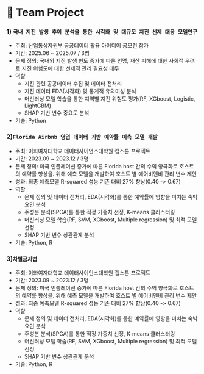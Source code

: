 # 💼 Team Project

### 1) `국내 지진 발생 추이 분석을 통한 시각화 및 대규모 지진 선제 대응 모델연구`
- 주최: 산업통상자원부 공공데이터 활용 아이디어 공모전 참가
- 기간: 2025.06 ~ 2025.07 / 3명
- 문제 정의: 국내외 지진 발생 빈도 증가에 따른 인명, 재산 피해에 대한 사회적 우려로 지진 위험도에 대한 선제적 관리 필요성 대두
- 역할
  * 지진 관련 공공데이터 수집 및 데이터 전처리
  * 지진 데이터 EDA(시각화) 및 통계적 유의미성 분석
  * 머신러닝 모델 학습을 통한 지역별 지진 위험도 평가(RF, XGboost, Logistic, LightGBM)
  * SHAP 기반 변수 중요도 분석
- 기술: Python

### 2)`Florida Airbnb 영업 데이터 기반 예약률 예측 모델 개발`
- 주최: 이화여자대학교 데이터사이언스대학원 캡스톤 프로젝트
- 기간: 2023.09 ~ 2023.12 / 3명
- 문제 정의: 미국 인플레이션 증가에 따른 Florida host 간의 수익 양극화로 호스트의 예약률 향상을. 위해 예측 모델을 개발하여 호스트 별 에어비앤비 관리 변수 제안
- 성과: 최종 예측모델 R-squared 성능 기존 대비 27% 향상(0.40 -> 0.67)
- 역할
  * 문제 정의 및 데이터 전처리, EDA(시각화)를 통한 예약률에 영향을 미치는 숙박 요인 분석
  * 주성분 분석(SPCA)를 통한 적정 가중치 선정, K-means 클러스터링
  * 머신러닝 모델 학습(RF, SVM, XGboost, Multiple regression) 및 최적 모델 선정
  * SHAP 기반 변수 상관관계 분석
- 기술: Python, R

### 3)`차별금지법 `
- 주최: 이화여자대학교 데이터사이언스대학원 캡스톤 프로젝트
- 기간: 2023.09 ~ 2023.12 / 3명
- 문제 정의: 미국 인플레이션 증가에 따른 Florida host 간의 수익 양극화로 호스트의 예약률 향상을. 위해 예측 모델을 개발하여 호스트 별 에어비앤비 관리 변수 제안
- 성과: 최종 예측모델 R-squared 성능 기존 대비 27% 향상(0.40 -> 0.67)
- 역할
  * 문제 정의 및 데이터 전처리, EDA(시각화)를 통한 예약률에 영향을 미치는 숙박 요인 분석
  * 주성분 분석(SPCA)를 통한 적정 가중치 선정, K-means 클러스터링
  * 머신러닝 모델 학습(RF, SVM, XGboost, Multiple regression) 및 최적 모델 선정
  * SHAP 기반 변수 상관관계 분석
- 기술: Python, R
